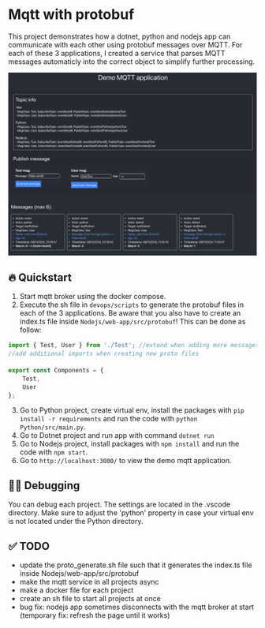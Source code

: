 # Mqtt with protobuf
This project demonstrates how a dotnet, python and nodejs app can communicate with each other using protobuf messages over MQTT. For each of these 3 applications, I created a service that parses MQTT messages automaticly into the correct object to simplify further processing.

![Demo mqtt application](Nodejs/web-app//public//demoScreenshot.png)

## 🔥 Quickstart
1. Start mqtt broker using the docker compose.
2. Execute the sh file in `devops/scripts` to generate the protobuf files in each of the 3 applications. Be aware that you also have to create an index.ts file inside `Nodejs/web-app/src/protobuf`! This can be done as follow:
```typescript
import { Test, User } from './Test'; //extend when adding more messages inside the Test.proto file
//add additional imports when creating new proto files

export const Components = {
	Test,
	User
};
```
3. Go to Python project, create virtual env, install the packages with `pip install -r requirements` and run the code with `python Python/src/main.py`.
4. Go to Dotnet project and run app with command `dotnet run`
5. Go to Nodejs project, install packages with `npm install` and run the code with `npm start`.
6. Go to `http://localhost:3000/` to view the demo mqtt application.

## 🧑‍💻 Debugging
You can debug each project. The settings are located in the .vscode directory. Make sure to adjust the 'python' property in case your virtual env is not located under the Python directory.

## ✅ TODO
- update the proto_generate.sh file such that it generates the index.ts file inside Nodejs/web-app/src/protobuf
- make the mqtt service in all projects async
- make a docker file for each project
- create an sh file to start all projects at once
- bug fix: nodejs app sometimes disconnects with the mqtt broker at start (temporary fix: refresh the page until it works)